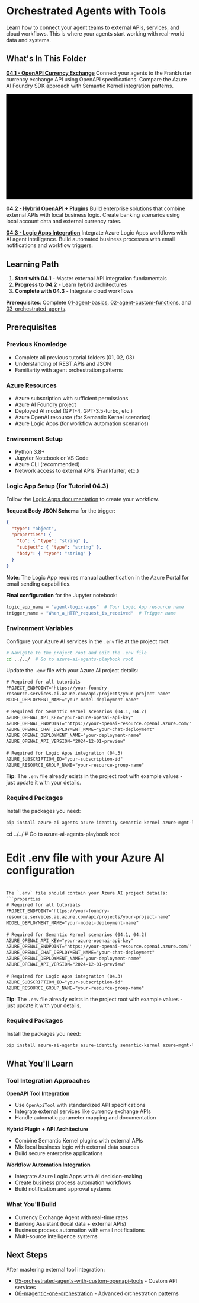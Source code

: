 # Orchestrated Agents with Tools

Learn how to connect your agent teams to external APIs, services, and cloud workflows. This is where your agents start working with real-world data and systems.

## What's In This Folder

**[04.1 - OpenAPI Currency Exchange](04.1-openapi_currency_exchange_tutorial.ipynb)**
Connect your agents to the Frankfurter currency exchange API using OpenAPI specifications. Compare the Azure AI Foundry SDK approach with Semantic Kernel integration patterns.

![Azure Tools](images/azure_tools.gif)

**[04.2 - Hybrid OpenAPI + Plugins](04.2-hybrid_openapi_and_plugins_tutorial.ipynb)**
Build enterprise solutions that combine external APIs with local business logic. Create banking scenarios using local account data and external currency rates.

**[04.3 - Logic Apps Integration](04.3-logic_apps_hybrid_tutorial.ipynb)**
Integrate Azure Logic Apps workflows with AI agent intelligence. Build automated business processes with email notifications and workflow triggers.

## Learning Path

1. **Start with 04.1** - Master external API integration fundamentals
2. **Progress to 04.2** - Learn hybrid architectures
3. **Complete with 04.3** - Integrate cloud workflows

**Prerequisites**: Complete [01-agent-basics](../01-agent-basics/), [02-agent-custom-functions](../02-agent-custom-functions/), and [03-orchestrated-agents](../03-orchestrated-agents/).

## Prerequisites

### Previous Knowledge
- Complete all previous tutorial folders (01, 02, 03)
- Understanding of REST APIs and JSON
- Familiarity with agent orchestration patterns

### Azure Resources
- Azure subscription with sufficient permissions
- Azure AI Foundry project
- Deployed AI model (GPT-4, GPT-3.5-turbo, etc.)
- Azure OpenAI resource (for Semantic Kernel scenarios)
- Azure Logic Apps (for workflow automation scenarios)

### Environment Setup
- Python 3.8+
- Jupyter Notebook or VS Code
- Azure CLI (recommended)
- Network access to external APIs (Frankfurter, etc.)


### Logic App Setup (for Tutorial 04.3)

Follow the [Logic Apps documentation](https://learn.microsoft.com/en-us/azure/ai-foundry/agents/how-to/tools/logic-apps?pivots=portal) to create your workflow.

**Request Body JSON Schema** for the trigger:
```json
{
  "type": "object",
  "properties": {
    "to": { "type": "string" },
    "subject": { "type": "string" },
    "body": { "type": "string" }
  }
}
```

**Note**: The Logic App requires manual authentication in the Azure Portal for email sending capabilities.

**Final configuration** for the Jupyter notebook:
```python 
logic_app_name = "agent-logic-apps"  # Your Logic App resource name
trigger_name = "When_a_HTTP_request_is_received"  # Trigger name
```

### Environment Variables
Configure your Azure AI services in the `.env` file at the project root:

```bash
# Navigate to the project root and edit the .env file
cd ../../  # Go to azure-ai-agents-playbook root
```

Update the `.env` file with your Azure AI project details:
```properties
# Required for all tutorials
PROJECT_ENDPOINT="https://your-foundry-resource.services.ai.azure.com/api/projects/your-project-name"
MODEL_DEPLOYMENT_NAME="your-model-deployment-name"

# Required for Semantic Kernel scenarios (04.1, 04.2)
AZURE_OPENAI_API_KEY="your-azure-openai-api-key"
AZURE_OPENAI_ENDPOINT="https://your-openai-resource.openai.azure.com/"
AZURE_OPENAI_CHAT_DEPLOYMENT_NAME="your-chat-deployment"
AZURE_OPENAI_DEPLOYMENT_NAME="your-deployment-name"
AZURE_OPENAI_API_VERSION="2024-12-01-preview"

# Required for Logic Apps integration (04.3)
AZURE_SUBSCRIPTION_ID="your-subscription-id"
AZURE_RESOURCE_GROUP_NAME="your-resource-group-name"
```

**Tip**: The `.env` file already exists in the project root with example values - just update it with your details.

### Required Packages
Install the packages you need:

```bash
pip install azure-ai-agents azure-identity semantic-kernel azure-mgmt-logic requests python-dotenv
```
cd ../../  # Go to azure-ai-agents-playbook root
# Edit .env file with your Azure AI configuration
```

The `.env` file should contain your Azure AI project details:
```properties
# Required for all tutorials
PROJECT_ENDPOINT="https://your-foundry-resource.services.ai.azure.com/api/projects/your-project-name"
MODEL_DEPLOYMENT_NAME="your-model-deployment-name"

# Required for Semantic Kernel scenarios (04.1, 04.2)
AZURE_OPENAI_API_KEY="your-azure-openai-api-key"
AZURE_OPENAI_ENDPOINT="https://your-openai-resource.openai.azure.com/"
AZURE_OPENAI_CHAT_DEPLOYMENT_NAME="your-chat-deployment"
AZURE_OPENAI_DEPLOYMENT_NAME="your-deployment-name"
AZURE_OPENAI_API_VERSION="2024-12-01-preview"

# Required for Logic Apps integration (04.3)
AZURE_SUBSCRIPTION_ID="your-subscription-id"
AZURE_RESOURCE_GROUP_NAME="your-resource-group-name"

```

**Tip**: The `.env` file already exists in the project root with example values - just update it with your details.

### Required Packages
Install the packages you need:

```bash
pip install azure-ai-agents azure-identity semantic-kernel azure-mgmt-logic requests python-dotenv
```

## What You'll Learn

### Tool Integration Approaches

**OpenAPI Tool Integration**
- Use `OpenApiTool` with standardized API specifications
- Integrate external services like currency exchange APIs
- Handle automatic parameter mapping and documentation

**Hybrid Plugin + API Architecture**
- Combine Semantic Kernel plugins with external APIs
- Mix local business logic with external data sources
- Build secure enterprise applications

**Workflow Automation Integration**
- Integrate Azure Logic Apps with AI decision-making
- Create business process automation workflows
- Build notification and approval systems

### What You'll Build
- Currency Exchange Agent with real-time rates
- Banking Assistant (local data + external APIs)
- Business process automation with email notifications
- Multi-source intelligence systems

## Next Steps

After mastering external tool integration:
- [05-orchestrated-agents-with-custom-openapi-tools](../05-orchestrated-agents-with-custom-openapi-tools/) - Custom API services
- [06-magentic-one-orchestration](../06-magentic-one-orchestration/) - Advanced orchestration patterns
